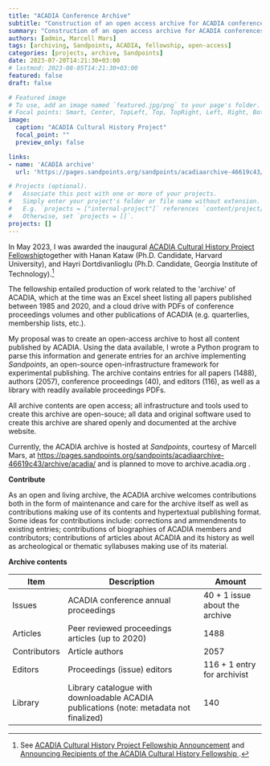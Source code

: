 ```yaml
---
title: "ACADIA Conference Archive"
subtitle: "Construction of an open access archive for ACADIA conferences (1985-2023)."
summary: "Construction of an open access archive for ACADIA conferences (1985-2023)."
authors: [admin, Marcell Mars]
tags: [archiving, Sandpoints, ACADIA, fellowship, open-access]
categories: [projects, archive, Sandpoints]
date: 2023-07-20T14:21:30+03:00
# lastmod: 2023-08-05T14:21:30+03:00
featured: false
draft: false

# Featured image
# To use, add an image named `featured.jpg/png` to your page's folder.
# Focal points: Smart, Center, TopLeft, Top, TopRight, Left, Right, BottomLeft, Bottom, BottomRight.
image:
  caption: "ACADIA Cultural History Project"
  focal_point: ""
  preview_only: false

links: 
- name: 'ACADIA archive'
  url: 'https://pages.sandpoints.org/sandpoints/acadiaarchive-46619c43/archive/acadia/'

# Projects (optional).
#   Associate this post with one or more of your projects.
#   Simply enter your project's folder or file name without extension.
#   E.g. `projects = ["internal-project"]` references `content/project/deep-learning/index.md`.
#   Otherwise, set `projects = []`.
projects: []
---
```




In May 2023, I was awarded the inaugural [ACADIA Cultural History Project Fellowship](http://acadia.org/news/69P4TY)together with Hanan Kataw (Ph.D. Candidate, Harvard University), and Hayri Dortdivanlioglu (Ph.D. Candidate, Georgia Institute of Technology).[^fellows] 

The fellowship entailed production of work related to the 'archive' of ACADIA, which at the time was an Excel sheet listing all papers published between 1985 and 2020, and a cloud drive with PDFs of conference proceedings volumes and other publications of ACADIA (e.g. quarterlies, membership lists, etc.).

My proposal was to create an open-access archive to host all content published by ACADIA. Using the data available, I wrote a Python program to parse this information and generate entries for an archive implementing *Sandpoints*, an open-source open-infrastructure framework for experimental publishing. 
The archive contains entries for all papers (1488), authors (2057), conference proceedings (40), and editors (116), as well as a library with readily available proceedings PDFs.

All archive contents are open access; all infrastructure and tools used to create this archive are open-souce; all data and original software used to create this archive are shared openly and documented at the archive website. 

Currently, the ACADIA archive is hosted at *Sandpoints*, courtesy of Marcell Mars, at https://pages.sandpoints.org/sandpoints/acadiaarchive-46619c43/archive/acadia/ and is planned to move to archive.acadia.org .

**Contribute**  

As an open and living archive, the ACADIA archive welcomes contributions both in the form of maintenance and care for the archive itself as well as contributions making use of its contents and hypertextual publishing format. Some ideas for contributions include: corrections and ammendments to existing entries; contributions of biographies of ACADIA members and contributors; contributions of articles about ACADIA and its history as well as archeological or thematic syllabuses making use of its material.  

**Archive contents**   

| Item |Description|  Amount|
|-|-|-|
| Issues | ACADIA conference annual proceedings | 40  + 1 issue about the archive| 
| Articles |Peer reviewed proceedings articles (up to 2020) |  1488 |
| Contributors |Article authors| 2057 | 
| Editors|Proceedings (issue) editors| 116 + 1 entry for archivist | 
| Library | Library catalogue with downloadable ACADIA publications (note: metadata not finalized) | 140 | 


[^fellows]: See [ACADIA Cultural History Project Fellowship Announcement](http://acadia.org/news/69P4TY) and  [Announcing Recipients of the ACADIA Cultural History Fellowship
](http://acadia.org/features/GVHMR9).
